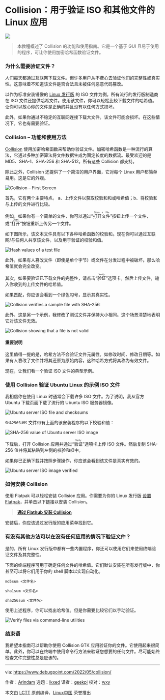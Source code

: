 [#]: subject: "Collision: Linux App to Verify ISO and Other Files"
[#]: via: "https://www.debugpoint.com/2022/05/collision/"
[#]: author: "Arindam https://www.debugpoint.com/author/admin1/"
[#]: collector: "lkxed"
[#]: translator: "geekpi"
[#]: reviewer: "wxy"
[#]: publisher: "wxy"
[#]: url: "https://linux.cn/article-14671-1.html"

Collision：用于验证 ISO 和其他文件的 Linux 应用
======

![](https://img.linux.net.cn/data/attachment/album/202206/04/111427jzkwsocv4oug3vso.jpg)

> 本教程概述了 Collision 的功能和使用指南。它是一个基于 GUI 且易于使用的程序，可让你使用加密哈希函数验证文件。

### 为什么需要验证文件？

人们每天都通过互联网下载文件。但许多用户从不费心去验证他们的完整性或真实性。这意味着不知道该文件是否合法且未被任何恶意代码篡改。

以作为标准安装镜像的 [Linux 发行版][1] 的 ISO 文件为例。所有流行的发行版制造商在 ISO 文件还提供哈希文件。使用该文件，你可以轻松比较下载文件的哈希值。让你可以放心你的文件是正确的并且没有以任何方式损坏。

此外，如果你通过不稳定的互联网连接下载大文件，该文件可能会损坏。在这些情况下，它也有需要验证。

### Collision – 功能和使用方法

[Collision][2] 使用加密哈希函数来帮助你验证文件。加密哈希函数是一种流行的算法，它通过多种加密算法将文件数据生成为固定长度的数据流。最受欢迎的是 MD5、SHA-1、SHA-256 和 SHA-512。所有这些 Collision 都支持。

除此之外，Collision 还提供了一个简洁的用户界面，它对每个 Linux 用户都简单易用。这是它的外观。

![Collision – First Screen][3]

首先，它有两个主要特点。 a、上传文件以获取校验和和或哈希值；b、将校验和与上传的文件进行比较。

例如，如果你有一个简单的文件，你可以通过“<ruby>打开文件<rt>Open a File</rt></ruby>”按钮上传一个文件，或“<ruby>打开<rt>Open</rt></ruby>”按钮重新上传另一个文件。

如下图所示，该文本文件具有以下各种哈希函数的校验和。现在你可以通过互联网/与任何人共享该文件，以及用于验证的校验和值。

![Hash values of a test file][4]

此外，如果有人篡改文件（即使是单个字节）或文件在分发过程中被破坏，那么哈希值就会完全改变。

其次，如果要验证已下载文件的完整性，请点击“<ruby>验证<rt>Verify</rt></ruby>”选项卡。然后上传文件，输入你收到的上传文件的哈希值。

如果匹配，你应该会看到一个绿色勾号，显示其真实性。

![Collision verifies a sample file with SHA-256][5]

此外，这是另一个示例，我修改了测试文件并保持大小相同。这个场景清楚地表明它对该文件无效。

![Collision showing that a file is not valid][6]

#### 重要说明

这里值得一提的是，哈希方法不会验证文件元属性，如修改时间、修改日期等。如果有人篡改了文件并将其还原为原始内容，这种哈希方式将其称为有效文件。

现在，让我们看一个验证 ISO 文件的典型示例。

### 使用 Collision 验证 Ubuntu Linux 的示例 ISO 文件

我相信你在使用 Linux 时通常会下载许多 ISO 文件。为了说明，我从官方 Ubuntu 下载页面下载了流行的 Ubuntu ISO 服务器镜像。

![Ubuntu server ISO file and checksums][7]

`SHA256SUMS` 文件带有上面的该安装程序的以下校验和值：

![SHA-256 value of Ubuntu server ISO image][8]

下载后，打开 Collision 应用并通过“<ruby>验证<rt>Verify</rt></ruby>”选项卡上传 ISO 文件。然后复制 SHA-256 值并将其粘贴到左侧的校验和框中。

如果你已正确下载并按照步骤操作，你应该会看到该文件是真实有效的。

![Ubuntu server ISO image verified][9]

### 如何安装 Collision

使用 Flatpak 可以轻松安装 Collision 应用。你需要为你的 Linux 发行版 [设置 Flatpak][10]，并单击以下链接以安装 Collision。

> **[通过 Flathub 安装 Collision][11]**

安装后，你应该通过发行版的应用菜单找到它。

### 有没有其他方法可以在没有任何应用的情况下验证文件？

是的，所有 Linux 发行版中都有一些内置程序，你还可以使用它们来使用终端验证文件及其完整性。

下面的终端程序可用于确定任何文件的哈希值。它们默认安装在所有发行版中，你甚至可以将它们用于你的 shell 脚本以实现自动化。

```
md5sum <文件名>
```

```
sha1sum <文件名>
```

```
sha256sum <文件名>
```

使用上述程序，你可以找出哈希值。但是你需要比较它们以手动验证。

![Verify files via command-line utilities][12]

### 结束语

我希望本指南可以帮助你使用 Collision GTK 应用验证你的文件。它使用起来很简单。此外，你可以在终端中使用命令行方法来验证您想要的任何文件。尽可能始终检查文件完整性总是应该的。

--------------------------------------------------------------------------------

via: https://www.debugpoint.com/2022/05/collision/

作者：[Arindam][a]
选题：[lkxed][b]
译者：[geekpi](https://github.com/geekpi)
校对：[wxy](https://github.com/wxy)

本文由 [LCTT](https://github.com/LCTT/TranslateProject) 原创编译，[Linux中国](https://linux.cn/) 荣誉推出

[a]: https://www.debugpoint.com/author/admin1/
[b]: https://github.com/lkxed
[1]: https://www.debugpoint.com/category/distributions
[2]: https://collision.geopjr.dev/
[3]: https://www.debugpoint.com/wp-content/uploads/2022/05/Collision-First-Screen.jpg
[4]: https://www.debugpoint.com/wp-content/uploads/2022/05/Hash-values-of-a-test-file.jpg
[5]: https://www.debugpoint.com/wp-content/uploads/2022/05/Collision-verifies-a-sample-file-with-SHA-256.jpg
[6]: https://www.debugpoint.com/wp-content/uploads/2022/05/Collision-showing-that-a-file-is-not-valid.jpg
[7]: https://www.debugpoint.com/wp-content/uploads/2022/05/Ubuntu-server-ISO-file-and-checksums.jpg
[8]: https://www.debugpoint.com/wp-content/uploads/2022/05/SHA-256-valud-of-Ubuntu-server-ISO-image.jpg
[9]: https://www.debugpoint.com/wp-content/uploads/2022/05/Ubuntu-server-ISO-image-verified.jpg
[10]: https://flatpak.org/setup/
[11]: https://dl.flathub.org/repo/appstream/dev.geopjr.Collision.flatpakref
[12]: https://www.debugpoint.com/wp-content/uploads/2022/05/Verify-files-via-command-line-utilities.jpg
